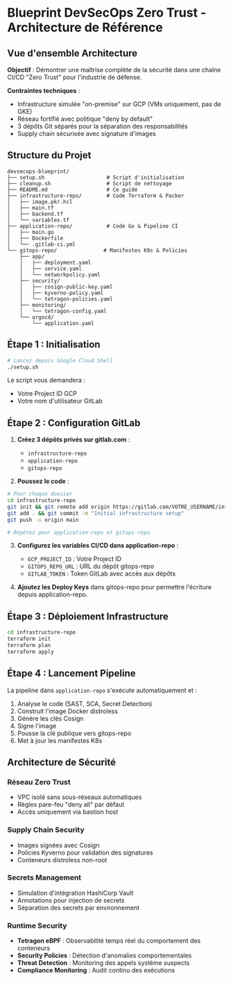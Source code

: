 # Blueprint DevSecOps Zero Trust - Architecture de Référence

## Vue d'ensemble Architecture

**Objectif** : Démontrer une maîtrise complète de la sécurité dans une chaîne CI/CD "Zero Trust" pour l'industrie de défense.

**Contraintes techniques** :
- Infrastructure simulée "on-premise" sur GCP (VMs uniquement, pas de GKE)
- Réseau fortifié avec politique "deny by default"
- 3 dépôts Git séparés pour la séparation des responsabilités
- Supply chain sécurisée avec signature d'images

## Structure du Projet

```
devsecops-blueprint/
├── setup.sh                    # Script d'initialisation
├── cleanup.sh                  # Script de nettoyage
├── README.md                   # Ce guide
├── infrastructure-repo/        # Code Terraform & Packer
│   ├── image.pkr.hcl
│   ├── main.tf
│   ├── backend.tf
│   └── variables.tf
├── application-repo/           # Code Go & Pipeline CI
│   ├── main.go
│   ├── Dockerfile
│   └── .gitlab-ci.yml
└── gitops-repo/               # Manifestes K8s & Policies
    ├── app/
    │   ├── deployment.yaml
    │   ├── service.yaml
    │   └── networkpolicy.yaml
    ├── security/
    │   ├── cosign-public-key.yaml
    │   ├── kyverno-policy.yaml
    │   └── tetragon-policies.yaml
    ├── monitoring/
    │   └── tetragon-config.yaml
    └── argocd/
        └── application.yaml
```

## Étape 1 : Initialisation

```bash
# Lancez depuis Google Cloud Shell
./setup.sh
```

Le script vous demandera :
- Votre Project ID GCP
- Votre nom d'utilisateur GitLab

## Étape 2 : Configuration GitLab

1. **Créez 3 dépôts privés sur gitlab.com** :
   - `infrastructure-repo`
   - `application-repo` 
   - `gitops-repo`

2. **Poussez le code** :
```bash
# Pour chaque dossier
cd infrastructure-repo
git init && git remote add origin https://gitlab.com/VOTRE_USERNAME/infrastructure-repo.git
git add . && git commit -m "Initial infrastructure setup"
git push -u origin main

# Répétez pour application-repo et gitops-repo
```

3. **Configurez les variables CI/CD dans application-repo** :
   - `GCP_PROJECT_ID` : Votre Project ID
   - `GITOPS_REPO_URL` : URL du dépôt gitops-repo
   - `GITLAB_TOKEN` : Token GitLab avec accès aux dépôts

4. **Ajoutez les Deploy Keys** dans gitops-repo pour permettre l'écriture depuis application-repo.

## Étape 3 : Déploiement Infrastructure

```bash
cd infrastructure-repo
terraform init
terraform plan
terraform apply
```

## Étape 4 : Lancement Pipeline

La pipeline dans `application-repo` s'exécute automatiquement et :
1. Analyse le code (SAST, SCA, Secret Detection)
2. Construit l'image Docker distroless
3. Génère les clés Cosign
4. Signe l'image
5. Pousse la clé publique vers gitops-repo
6. Met à jour les manifestes K8s

## Architecture de Sécurité

### Réseau Zero Trust
- VPC isolé sans sous-réseaux automatiques
- Règles pare-feu "deny all" par défaut
- Accès uniquement via bastion host

### Supply Chain Security
- Images signées avec Cosign
- Policies Kyverno pour validation des signatures
- Conteneurs distroless non-root

### Secrets Management
- Simulation d'intégration HashiCorp Vault
- Annotations pour injection de secrets
- Séparation des secrets par environnement

### Runtime Security
- **Tetragon eBPF** : Observabilité temps réel du comportement des conteneurs
- **Security Policies** : Détection d'anomalies comportementales
- **Threat Detection** : Monitoring des appels système suspects
- **Compliance Monitoring** : Audit continu des exécutions


